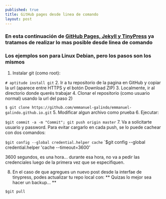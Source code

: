 ```yaml
---
published: true
title: GitHub pages desde linea de comando
layout: post
---
```

### En esta continuación de [GitHub Pages, Jekyll y TinyPress][1] ya tratamos de realizar lo mas posible desde linea de comando

### Los ejemplos son para Linux Debian, pero los pasos son los mismos ###


1. Instalar git (como root): 

`# aptitude install git`
2. Ir a tu repositorio de la pagina en GitHub y copiar la url (aparece entre HTTPS y el botón Download ZIP)
3. Localmente, ir al directorio donde querés trabajar
4. Clonar el repositorio (como usuario normal) usando la url del paso 2)

`$ git clone https://github.com/emmanuel-galindo/emmanuel-galindo.github.io.git`
5. Modificar algun archivo como prueba
6. Ejecutar:

`$git commit -a -m "Commit"; git push origin master`
7. Va a solicitarte usuario y password. Para evitar cargarlo en cada push, se lo puede cachear con dos comandos:

`$git config --global credential.helper cache`
`$git config --global credential.helper 'cache --timeout=3600'

3600 segundos, es una hora... durante esa hora, no va a  pedir las credenciales luego de la primera vez que se especifiquen.

8. En el caso de que agregues un nuevo post desde la interfae de tinypress, podes actualizar tu repo local con:
** Quizas lo mejor sea hacer un backup... **

`$git pull`

[1]: http://emmanuel-galindo.github.io/2016/04/15/github-pages-jekyll-y-tinypress.html

